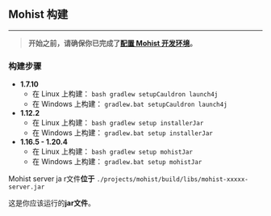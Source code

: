 ## Mohist 构建
---

> **开始之前，请确保你已完成了[配置 Mohist 开发环境](developer/setup.md)。**

### 构建步骤
* **1.7.10**
  * 在 Linux 上构建：
    `bash gradlew setupCauldron launch4j`
  * 在 Windows 上构建：
    `gradlew.bat setupCauldron launch4j`
* **1.12.2**
  * 在 Linux 上构建：
    `bash gradlew setup installerJar`
  * 在 Windows 上构建：
    `gradlew.bat setup installerJar`
* **1.16.5 - 1.20.4**
  * 在 Linux 上构建：
    `bash gradlew setup mohistJar`
  * 在 Windows 上构建：
    `gradlew.bat setup mohistJar`

Mohist server ja r文件**位于** `./projects/mohist/build/libs/mohist-xxxxx-server.jar`

这是你应该运行的**jar文件**。
